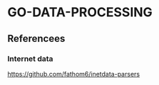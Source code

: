 # GO-DATA-PROCESSING

## Referencees

### Internet data 
https://github.com/fathom6/inetdata-parsers
